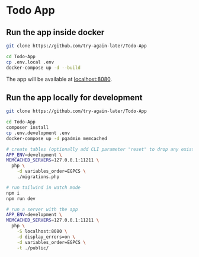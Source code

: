 # Todo App

## Run the app inside docker

```sh
git clone https://github.com/try-again-later/Todo-App

cd Todo-App
cp .env.local .env
docker-compose up -d --build
```

The app will be available at [localhost:8080](http://localhost:8080).

## Run the app locally for development

```sh
git clone https://github.com/try-again-later/Todo-App

cd Todo-App
composer install
cp .env.development .env
docker-compose up -d pgadmin memcached

# create tables (optionally add CLI parameter "reset" to drop any existing tables)
APP_ENV=development \
MEMCACHED_SERVERS=127.0.0.1:11211 \
  php \
    -d variables_order=EGPCS \
    ./migrations.php

# run tailwind in watch mode
npm i
npm run dev

# run a server with the app
APP_ENV=development \
MEMCACHED_SERVERS=127.0.0.1:11211 \
  php \
    -S localhost:8080 \
    -d display_errors=on \
    -d variables_order=EGPCS \
    -t ./public/
```
